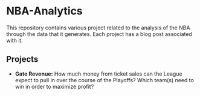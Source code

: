 # NBA-Analytics

This repository contains various project related to the analysis of the NBA through the
data that it generates. Each project has a blog post associated with it.

## Projects

* **Gate Revenue:** How much money from ticket sales can the League expect to pull in over the course of the Playoffs? Which team(s) need to win in order to maximize profit?
